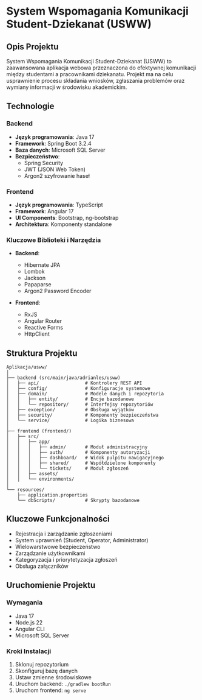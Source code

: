 # System Wspomagania Komunikacji Student-Dziekanat (USWW)

## Opis Projektu
System Wspomagania Komunikacji Student-Dziekanat (USWW) to zaawansowana aplikacja webowa przeznaczona do efektywnej komunikacji między studentami a pracownikami dziekanatu. Projekt ma na celu usprawnienie procesu składania wniosków, zgłaszania problemów oraz wymiany informacji w środowisku akademickim.

## Technologie

### Backend
- **Język programowania**: Java 17
- **Framework**: Spring Boot 3.2.4
- **Baza danych**: Microsoft SQL Server
- **Bezpieczeństwo**: 
  - Spring Security
  - JWT (JSON Web Token)
  - Argon2 szyfrowanie haseł

### Frontend
- **Język programowania**: TypeScript
- **Framework**: Angular 17
- **UI Components**: Bootstrap, ng-bootstrap
- **Architektura**: Komponenty standalone

### Kluczowe Biblioteki i Narzędzia
- **Backend**:
  - Hibernate JPA
  - Lombok
  - Jackson
  - Papaparse
  - Argon2 Password Encoder

- **Frontend**:
  - RxJS
  - Angular Router
  - Reactive Forms
  - HttpClient

## Struktura Projektu

```
Aplikacja/usww/
│
├── backend (src/main/java/adrianles/usww)
│   ├── api/                 # Kontrolery REST API
│   ├── config/              # Konfiguracje systemowe
│   ├── domain/              # Modele danych i repozytoria
│   │   ├── entity/          # Encje bazodanowe
│   │   └── repository/      # Interfejsy repozytoriów
│   ├── exception/           # Obsługa wyjątków
│   ├── security/            # Komponenty bezpieczeństwa
│   └── service/             # Logika biznesowa
│
├── frontend (frontend/)
│   ├── src/
│   │   ├── app/
│   │   │   ├── admin/       # Moduł administracyjny
│   │   │   ├── auth/        # Komponenty autoryzacji
│   │   │   ├── dashboard/   # Widok pulpitu nawigacyjnego
│   │   │   ├── shared/      # Współdzielone komponenty
│   │   │   └── tickets/     # Moduł zgłoszeń
│   │   ├── assets/
│   │   └── environments/
│
└── resources/
    ├── application.properties
    └── dbScripts/           # Skrypty bazodanowe
```

## Kluczowe Funkcjonalności
- Rejestracja i zarządzanie zgłoszeniami
- System uprawnień (Student, Operator, Administrator)
- Wielowarstwowe bezpieczeństwo
- Zarządzanie użytkownikami
- Kategoryzacja i priorytetyzacja zgłoszeń
- Obsługa załączników

## Uruchomienie Projektu

### Wymagania
- Java 17
- Node.js 22
- Angular CLI
- Microsoft SQL Server

### Kroki Instalacji
1. Sklonuj repozytorium
2. Skonfiguruj bazę danych
3. Ustaw zmienne środowiskowe
4. Uruchom backend: `./gradlew bootRun`
5. Uruchom frontend: `ng serve`
